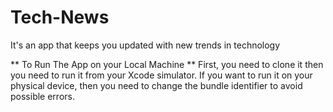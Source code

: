 # Tech-News
It's an app that keeps you updated with new trends in technology

**
To Run The App on your Local Machine **
First, you need to clone it then you need to run it from your Xcode simulator. If you want to run it on your physical device, then you need to change the bundle identifier to avoid possible errors.
